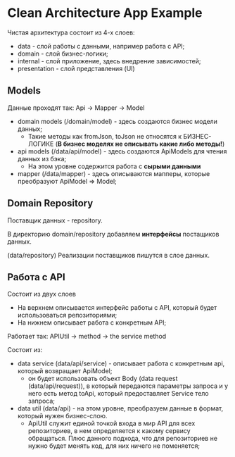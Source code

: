 # Clean Architecture App Example

Чистая архитектура состоит из 4-х слоев:
- data - слой работы с данными, например работа с API;
- domain - слой бизнес-логики;
- internal - слой приложение, здесь внедрение зависимостей;
- presentation - слой представления (UI)

## Models

Данные проходят так: Api -> Mapper -> Model

- domain models (/domain/model) - здесь создаются бизнес модели данных;
    - Такие методы как fromJson, toJson не относятся к БИЗНЕС-ЛОГИКЕ (__В бизнес моделях не описывать какие либо методы!__)
- api models (/data/api/model) - здесь создаются ApiModels для чтения данных из бэка;
    - На этом уровне содержится работа с __сырыми данными__
- mapper (/data/mapper) - здесь описываются мапперы, которые преобразуют ApiModel => Model;

## Domain Repository

Поставщик данных - repository.

В директорию domain/repository добавляем __интерфейсы__ постащиков данных.

(data/repository) Реализации поставщиков пишутся в слое данных.

## Работа с API
Состоит из двух слоев
- На верхнем описывается интерфейс работы с API, который будет использоваться репозиториями;
- На нижнем описывает работа с конкретным API;

Работает так: APIUtil -> method -> the service method

Состоит из:
- data service (data/api/service) - описывает работа с конкретным api, который возвращает ApiModel;
    - он будет использовать объект Body (data request (data/api/request)), в который передаются параметры запроса и у него есть метод toApi, который предоставляет Service тело запроса;
- data util (data/api) - на этом уровне, преобразуем данные в формат, который нужен бизнес-слою.
    - ApiUtil служит единой точкой входа в мир API для всех репозиториев, в нем определяется к какому сервису обращаться. Плюс данного подхода, что для репозиториев не нужно будет менять код, для них ничего не поменяется;